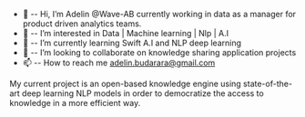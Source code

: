 - 👋  -- Hi, I’m Adelin @Wave-AB currently working in data as a manager for product driven analytics teams.
- 👀  -- I’m interested in Data | Machine learning | Nlp | A.I 
- 🌱  -- I’m currently learning Swift A.I and NLP deep learning
- 💞️  -- I’m looking to collaborate on knowledge sharing application projects
- 📫  -- How to reach me adelin.budarara@gmail.com

 My current project is an open-based knowledge engine using state-of-the-art deep learning NLP models in order to democratize the access to knowledge in a more efficient way.

<!---
Wave-AB/Wave-AB is a ✨ special ✨ repository because its `README.md` (this file) appears on your GitHub profile.
You can click the Preview link to take a look at your changes.
--->
